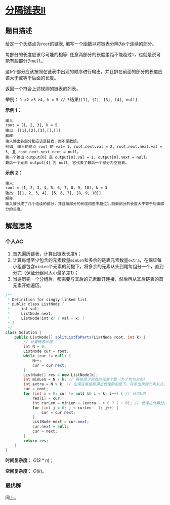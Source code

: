 # [分隔链表II](https://leetcode-cn.com/problems/split-linked-list-in-parts/)

## 题目描述

给定一个头结点为`root`的链表, 编写一个函数以将链表分隔为`k`个连续的部分。

每部分的长度应该尽可能的相等: 任意两部分的长度差距不能超过`1`，也就是说可能有些部分为`null`。

这`k`个部分应该按照在链表中出现的顺序进行输出，并且排在前面的部分的长度应该大于或等于后面的长度。

返回一个符合上述规则的链表的列表。

举例： `1->2->3->4, k = 5 // 5`结果`[[1], [2], [3], [4], null]`

**示例 1：**

```
输入: 
root = [1, 2, 3], k = 5
输出: [[1],[2],[3],[],[]]
解释:
输入输出各部分都应该是链表，而不是数组。
例如, 输入的结点 root 的 val= 1, root.next.val = 2, root.next.next.val = 3, 且 root.next.next.next = null。
第一个输出 output[0] 是 output[0].val = 1, output[0].next = null。
最后一个元素 output[4] 为 null, 它代表了最后一个部分为空链表。
```

**示例 2：**

```
输入: 
root = [1, 2, 3, 4, 5, 6, 7, 8, 9, 10], k = 3
输出: [[1, 2, 3, 4], [5, 6, 7], [8, 9, 10]]
解释:
输入被分成了几个连续的部分，并且每部分的长度相差不超过1.前面部分的长度大于等于后面部分的长度。
```

## 解题思路

### 个人AC

1. 首先遍历链表，计算出链表长度`N`；
2. 计算每组至少包含的元素数量`minLen`和多余的链表元素数量`extra`，在保证每小组都包含`minLen`个元素的前提下，将多余的元素从头到尾每组分一个，直到分完（保证分组间大小最多差1）；
3. 当遍历完一个分组后，都需要与其后的元素断开连接，然后再从其后链表的首元素开始遍历。

```Java
/**
 * Definition for singly-linked list.
 * public class ListNode {
 *     int val;
 *     ListNode next;
 *     ListNode(int x) { val = x; }
 * }
 */
class Solution {
    public ListNode[] splitListToParts(ListNode root, int k) {
        // 计算链表长度
        int N = 0;
        ListNode cur = root;
        while (cur != null) {
            N++;
            cur = cur.next;
        }
        ListNode[] res = new ListNode[k];
        int minLen = N / k; // 每组至少包含的元素个数（为了均匀分布）
        int extra = N % k; // 在保证每组都满足低保的前提下，将多出来的元素从头到尾每组一个，直到分完
        cur = root;
        for (int i = 0; cur != null && i < k; i++) { // 分为k组
            res[i] = cur;
            int curLen = minLen + (extra-- > 0 ? 1 : 0); // 低保之外再分配
            for (int j = 0; j < curLen - 1; j++) {
                cur = cur.next;
            }
            ListNode next = cur.next;
            cur.next = null;
            cur = next;
        }
        return res;
    }
}
```

**时间复杂度：** $O(2 * n)$；

**空间复杂度：** $O(k)$。

### 最优解

同上。